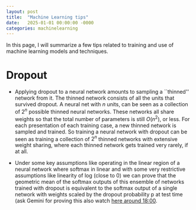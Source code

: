 ```yaml
---
layout: post
title:  "Machine Learning tips"
date:   2025-01-01 00:00:00 -0000
categories: machinelearning
---
```


In this page, I will summarize a few tips related to training and use of machine learning models and techniques. 

# Dropout 

* Applying dropout to a neural network amounts to sampling a ``thinned'' network from
it. The thinned network consists of all the units that survived dropout. A
neural net with $n$ units, can be seen as a collection of $2^{n}$ possible thinned neural networks.
These networks all share weights so that the total number of parameters is still $O(n^2)$, or less. For each presentation of each training case, a new thinned network is sampled and
trained. So training a neural network with dropout can be seen as training a collection of $2^n$
thinned networks with extensive weight sharing, where each thinned network gets trained
very rarely, if at all.

* Under some key assumptions like operating in the linear region of a neural network where softmax in linear and with some very restrictive assumptions like linearity of log (close to 0) we can prove that the geometric mean of the softmax outputs of this ensemble of networks trained with dropout is equivalent to the softmax output of a single network with weights scaled by the dropout probability p at test time (ask Gemini for proving this also watch [here around 18:00](https://www.youtube.com/watch?v=DleXA5ADG78). 
